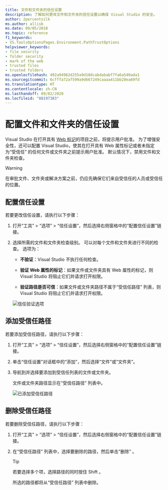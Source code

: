 ```yaml
---
title: 文件和文件夹的信任设置
description: 了解如何更改文件和文件夹的信任设置以确保 Visual Studio 的安全。
author: 2percentsilk
ms.author: allisb
ms.date: 09/05/2018
ms.topic: reference
f1_keywords:
- VS.ToolsOptionsPages.Environment.PathTrustOptions
helpviewer_keywords:
- file security
- folder security
- mark of the web
- trusted files
- trusted folders
ms.openlocfilehash: 492a94962d255a9d18dcabdababf7fa6a540ada1
ms.sourcegitcommit: 6cfffa72af599a9d667249caaaa411bb28ea69fd
ms.translationtype: HT
ms.contentlocale: zh-CN
ms.lasthandoff: 09/02/2020
ms.locfileid: "88197383"
---
```

# <a name="configure-trust-settings-for-files-and-folders"></a>配置文件和文件夹的信任设置

Visual Studio 在打开具有 [Web 标记](/previous-versions/windows/internet-explorer/ie-developer/compatibility/ms537628(v=vs.85))的项目之前，将提示用户批准。 为了增强安全性，还可以配置 Visual Studio，使其在打开具有 Web 属性标记或者未指定为“受信任”  的任何文件或文件夹之前提示用户批准。 默认情况下，禁用文件和文件夹检查。

> [!WARNING]
> 在审批文件、文件夹或解决方案之前，仍应先确保它们来自受信任的人员或受信任的位置。

## <a name="configure-trust-settings"></a>配置信任设置

若要更改信任设置，请执行以下步骤：

1. 打开“工具” > “选项” > “信任设置”，然后选择右侧窗格中的“配置信任设置”链接。

2. 选择所需的文件和文件夹检查级别。 可以对每个文件和文件夹进行不同的检查。 选项为：

   * **不验证**：Visual Studio 不执行任何检查。

   * **验证 Web 属性的标记**：如果文件或文件夹具有 Web 属性的标记，则 Visual Studio 将阻止它们并请求打开权限。

   * **验证路径是否可信**：如果文件或文件夹路径不属于“受信任路径”  列表，则 Visual Studio 将阻止它们并请求打开权限。

   ![信任验证选项](media/trust-settings.png)

## <a name="add-trusted-paths"></a>添加受信任路径

若要添加受信任路径，请执行以下步骤：

1. 打开“工具” > “选项” > “信任设置”，然后选择右侧窗格中的“配置信任设置”链接。

2. 单击“信任设置”对话框中的“添加”，然后选择“文件”或“文件夹”。

3. 导航到并选择要添加到受信任列表的文件或文件夹。

   文件或文件夹路径显示在“受信任路径”  列表中。

   ![已添加受信任路径](media/trusted-paths.png)

## <a name="remove-trusted-paths"></a>删除受信任路径

若要删除受信任路径，请执行以下步骤：

1. 打开“工具” > “选项” > “信任设置”，然后选择右侧窗格中的“配置信任设置”链接。

2. 在“受信任路径”  列表中，选择要删除的路径，然后单击“删除”  。

   > [!TIP]
   > 若要选择多个项，选择路径的同时按住 Shift  。

   所选的路径都将从“受信任路径”  列表中删除。
